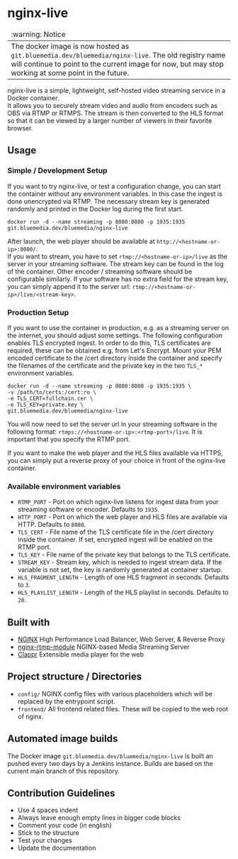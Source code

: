 # nginx-live

<table>
  <thead>
    <tr>
      <td align="left">
        :warning: Notice
      </td>
    </tr>
  </thead>

  <tbody>
    <tr>
      <td align="left">
        The docker image is now hosted as <code>git.bluemedia.dev/bluemedia/nginx-live</code>. The old registry name will continue to point to the current image for now, but may stop working at some point in the future.
      </td>
    </tr>
  </tbody>
</table>

nginx-live is a simple, lightweight, self-hosted video streaming service in a Docker container.  
It allows you to securely stream video and audio from encoders such as OBS via RTMP or RTMPS. The stream is then converted to the HLS format so that it can be viewed by a larger number of viewers in their favorite browser.

## Usage

### Simple / Development Setup

If you want to try nginx-live, or test a configuration change, you can start the container without any environment variables. In this case the ingest is done unencrypted via RTMP. The necessary stream key is generated randomly and printed in the Docker log during the first start.

```shell
docker run -d --name streaming -p 8080:8080 -p 1935:1935 git.bluemedia.dev/bluemedia/nginx-live
```

After launch, the web player should be available at `http://<hostname-or-ip>:8080/`.  
If you want to stream, you have to set `rtmp://<hostname-or-ip>/live` as the server in your streaming software. The stream key can be found in the log of the container. Other encoder / streaming software should be configurable similarly. If your software has no extra field for the stream key, you can simply append it to the server url: `rtmp://<hostname-or-ip>/live/<stream-key>`.

### Production Setup

If you want to use the container in production, e.g. as a streaming server on the internet, you should adjust some settings. The following configuration enables TLS encrypted ingest. In order to do this, TLS certificates are required, these can be obtained e.g. from Let's Encrypt. Mount your PEM encoded certificate to the /cert directory inside the container and specify the filenames of the certificate and the private key in the two `TLS_*` environment variables.

```shell
docker run -d --name streaming -p 8080:8080 -p 1935:1935 \
-v /path/to/certs:/cert:ro \
-e TLS_CERT=fullchain.cer \
-e TLS_KEY=private.key \
git.bluemedia.dev/bluemedia/nginx-live
```

You will now need to set the server url in your streaming software in the following format: `rtmps://<hostname-or-ip>:<rtmp-port>/live`. It is important that you specify the RTMP port.  

If you want to make the web player and the HLS files available via HTTPS, you can simply put a reverse proxy of your choice in front of the nginx-live container.

### Available environment variables
- `RTMP_PORT` - Port on which nginx-live listens for ingest data from your streaming software or encoder. Defaults to `1935`.
- `HTTP_PORT` - Port on which the web player and HLS files are available via HTTP. Defaults to `8080`.
- `TLS_CERT` - File name of the TLS certificate file in the /cert directory inside the container. If set, encrypted ingest will be enabled on the RTMP port.
- `TLS_KEY` - File name of the private key that belongs to the TLS certificate.
- `STREAM_KEY` - Stream key, which is needed to ingest stream data. If the variable is not set, the key is randomly generated at container startup.
- `HLS_FRAGMENT_LENGTH` - Length of one HLS fragment in seconds. Defaults to `3`.
- `HLS_PLAYLIST_LENGTH` - Length of the HLS playlist in seconds. Defaults to `20`.

## Built with
- [NGINX](https://www.nginx.com/) High Performance Load Balancer, Web Server, & Reverse Proxy
- [nginx-rtmp-module](https://github.com/arut/nginx-rtmp-module) NGINX-based Media Streaming Server
- [Clappr](https://github.com/clappr/clappr) Extensible media player for the web

## Project structure / Directories
- `config/` NGINX config files with various placeholders which will be replaced by the entrypoint script.
- `frontend/` All frontend related files. These will be copied to the web root of nginx.

## Automated image builds
The Docker image `git.bluemedia.dev/bluemedia/nginx-live` is built an pushed every two days by a Jenkins instance. Builds are based on the current main branch of this repository.

## Contribution Guidelines

- Use 4 spaces indent
- Always leave enough empty lines in bigger code blocks
- Comment your code (in english)
- Stick to the structure
- Test your changes
- Update the documentation
